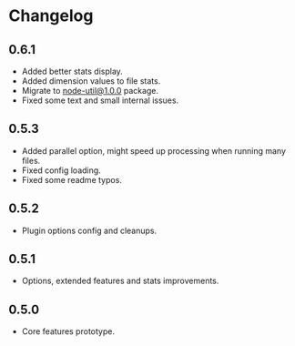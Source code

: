 # Changelog

## 0.6.1
 - Added better stats display.
 - Added dimension values to file stats.
 - Migrate to node-util@1.0.0 package.
 - Fixed some text and small internal issues.

## 0.5.3
 - Added parallel option, might speed up processing when running many files.
 - Fixed config loading.
 - Fixed some readme typos.

## 0.5.2
 - Plugin options config and cleanups.

## 0.5.1
 - Options, extended features and stats improvements.

## 0.5.0
 - Core features prototype.
